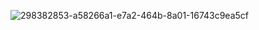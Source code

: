 ![298382853-a58266a1-e7a2-464b-8a01-16743c9ea5cf](https://github.com/Valeria1616/Docker/assets/142202736/5ea435c9-1f47-430c-b113-37b4df8dcd58)
